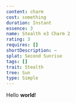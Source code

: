 ```yaml
---
content: charm
cost: something
duration: Instant
essence: 3
name: Stealth e3 Charm 2
rating: 3
requires: []
shortDescription: ~
splat: Second Sunrise
tags: []
trait: Stealth
tree: Sun
type: Simple
---
```


Hello **world**!
